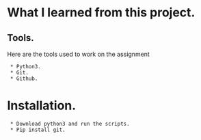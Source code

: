 # What I learned from this project.

## Tools.

Here are the tools used to work on the assignment

     * Python3.
     * Git.
     * Github.
     
# Installation.

     * Download python3 and run the scripts.
     * Pip install git.
     
